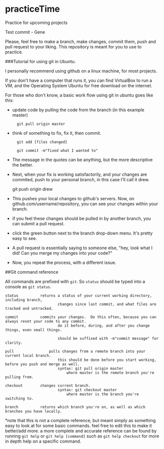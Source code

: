 practiceTime
============

Practice for upcoming projects

Test commit - Gene

Please, feel free to make a branch, make changes, commit them, push and pull request to your liking.  This repository is meant for you to use to practice.

###Tutorial for using git in Ubuntu.

I personally recommend using github on a linux machine, for most projects.  

If you don't have a computer that runs it, you can find VirtualBox to run a VM, and the Operating System Ubuntu for free download on the internet.

For those who don't know, a basic work flow using git in ubuntu goes like this:

* update code by pulling the code from the branch  (in this example master)
	
		git pull origin master

* think of something to fix, fix it, then commit.

		git add [files changed]

		git commit -m"fixed what I wanted to"

* The message in the quotes can be anything, but the more descriptive the better.

* Next, when your fix is working satisfactorily, and your changes are commited, push to your personal branch, in this case I'll call it drew.

	git push origin drew

* This pushes your local changes to github's servers.  Now, on github.com/username/repository, you can see your changes within your branch.

* if you feel these changes should be pulled in by another branch, you can submit a pull request.  

* click the green button next to the branch drop-down menu.  It's pretty easy to see.  

* A pull request is essentially saying to someone else, "hey, look what I did! Can you merge my changes into your code?"

* Now, you repeat the process, with a different issue.  

##Git command reference

All commands are prefixed with `git`.   So `status` should be typed into a console as `git status`.  

	status			returns a status of your current working directory, including branch, 
							changes since last commit, and what files are tracked and untracked.

	commit			commits your changes.  Do this often, because you can always reset your code to any commit. 
							do it before, during, and after you change things, even small things.  
					
							should be suffixed with -m"commit message" for clarity. 

	pull				pulls changes from a remote branch into your current local branch. 
							this should be done before you start working, before you push and merge as well.
							syntax: git pull origin master
								where master is the remote branch you're pulling from.

	checkout		changes current branch.
							syntax: git checkout master
								where master is the branch you're switching to.

	branch			returns which branch you're on, as well as which branches you have locally.

\*note that this is not a complete reference, but meant simply as something easy to look at for some basic commands. 
	feel free to edit this to make it better/add more.
	a more complete and accurate reference can be found by running `git help` 
	or `git help [command]` such as `git help checkout` for more in depth help on a specific command.

